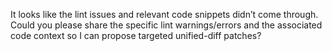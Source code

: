 It looks like the lint issues and relevant code snippets didn’t come through. Could you please share the specific lint warnings/errors and the associated code context so I can propose targeted unified-diff patches?